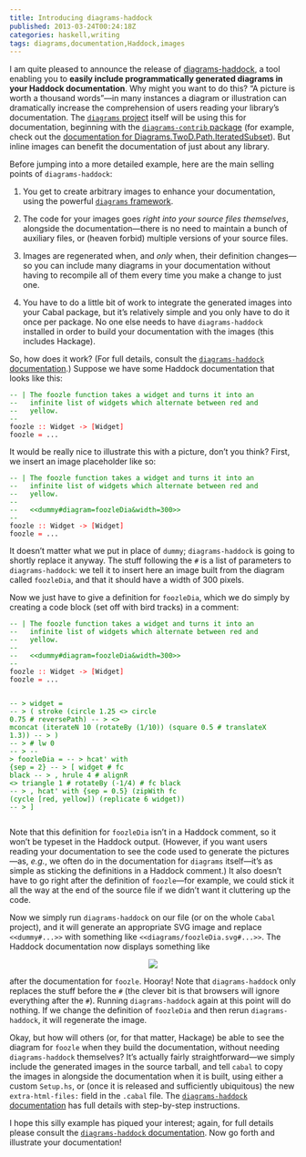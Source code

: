 ```yaml
---
title: Introducing diagrams-haddock
published: 2013-03-24T00:24:18Z
categories: haskell,writing
tags: diagrams,documentation,Haddock,images
---
```


<p>I am quite pleased to announce the release of <a href="http://hackage.haskell.org/package/diagrams%2Dhaddock">diagrams-haddock</a>, a tool enabling you to <strong>easily include programmatically generated diagrams in your Haddock documentation</strong>. Why might you want to do this? “A picture is worth a thousand words”—in many instances a diagram or illustration can dramatically increase the comprehension of users reading your library’s documentation. The <a href="http://projects.haskell.org/diagrams"><code>diagrams</code> project</a> itself will be using this for documentation, beginning with the <a href="http://hackage.haskell.org/package/diagrams%2Dcontrib"><code>diagrams-contrib</code> package</a> (for example, check out the <a href="http://hackage.haskell.org/packages/archive/diagrams-contrib/0.6.1/doc/html/Diagrams-TwoD-Path-IteratedSubset.html">documentation for Diagrams.TwoD.Path.IteratedSubset</a>). But inline images can benefit the documentation of just about any library.</p>
<p>Before jumping into a more detailed example, here are the main selling points of <code>diagrams-haddock</code>:</p>
<ol style="list-style-type:decimal;">
<li><p>You get to create arbitrary images to enhance your documentation, using the powerful <a href="http://projects.haskell.org/diagrams"><code>diagrams</code> framework</a>.</p></li>
<li><p>The code for your images goes <em>right into your source files themselves</em>, alongside the documentation—there is no need to maintain a bunch of auxiliary files, or (heaven forbid) multiple versions of your source files.</p></li>
<li><p>Images are regenerated when, and <em>only</em> when, their definition changes—so you can include many diagrams in your documentation without having to recompile all of them every time you make a change to just one.</p></li>
<li><p>You have to do a little bit of work to integrate the generated images into your Cabal package, but it’s relatively simple and you only have to do it once per package. No one else needs to have <code>diagrams-haddock</code> installed in order to build your documentation with the images (this includes Hackage).</p></li>
</ol>
<p>So, how does it work? (For full details, consult the <a href="https://github.com/diagrams/diagrams-haddock/blob/master/README.md"><code>diagrams-haddock</code> documentation</a>.) Suppose we have some Haddock documentation that looks like this:</p>
<pre><code><span style="color:green;">-- | The foozle function takes a widget and turns it into an</span>
<span style="color:green;">--   infinite list of widgets which alternate between red and</span>
<span style="color:green;">--   yellow.</span>
<span style="color:green;">--</span>
<span>foozle</span> <span style="color:red;">::</span> <span>Widget</span> <span style="color:red;">-&gt;</span> <span style="color:red;">[</span><span>Widget</span><span style="color:red;">]</span>
<span>foozle</span> <span style="color:red;">=</span> <span>...</span></code></pre>
<p>It would be really nice to illustrate this with a picture, don’t you think? First, we insert an image placeholder like so:</p>
<pre><code><span style="color:green;">-- | The foozle function takes a widget and turns it into an</span>
<span style="color:green;">--   infinite list of widgets which alternate between red and</span>
<span style="color:green;">--   yellow.</span>
<span style="color:green;">--</span>
<span style="color:green;">--   &lt;&lt;dummy#diagram=foozleDia&amp;width=300&gt;&gt;</span>
<span style="color:green;">--</span>
<span>foozle</span> <span style="color:red;">::</span> <span>Widget</span> <span style="color:red;">-&gt;</span> <span style="color:red;">[</span><span>Widget</span><span style="color:red;">]</span>
<span>foozle</span> <span style="color:red;">=</span> <span>...</span></code></pre>
<p>It doesn’t matter what we put in place of <code>dummy</code>; <code>diagrams-haddock</code> is going to shortly replace it anyway. The stuff following the <code>#</code> is a list of parameters to <code>diagrams-haddock</code>: we tell it to insert here an image built from the diagram called <code>foozleDia</code>, and that it should have a width of 300 pixels.</p>
<p>Now we just have to give a definition for <code>foozleDia</code>, which we do simply by creating a code block (set off with bird tracks) in a comment:</p>
<pre><code><span style="color:green;">-- | The foozle function takes a widget and turns it into an</span>
<span style="color:green;">--   infinite list of widgets which alternate between red and</span>
<span style="color:green;">--   yellow.</span>
<span style="color:green;">--</span>
<span style="color:green;">--   &lt;&lt;dummy#diagram=foozleDia&amp;width=300&gt;&gt;</span>
<span style="color:green;">--</span>
<span>foozle</span> <span style="color:red;">::</span> <span>Widget</span> <span style="color:red;">-&gt;</span> <span style="color:red;">[</span><span>Widget</span><span style="color:red;">]</span>
<span>foozle</span> <span style="color:red;">=</span> <span>...</span>

<span style="color:green;">-- &gt; widget =</span>
<span style="color:green;">-- &gt;   (  stroke (circle 1.25 &lt;&gt; circle 0.75 # reversePath)</span>
<span style="color:green;">-- &gt;   &lt;&gt; mconcat (iterateN 10 (rotateBy (1/10)) (square 0.5 # translateX 1.3))</span>
<span style="color:green;">-- &gt;   )</span>
<span style="color:green;">-- &gt;   # lw 0</span>
<span style="color:green;">-- &gt;</span>
<span style="color:green;">-- &gt; foozleDia =</span>
<span style="color:green;">-- &gt;   hcat' with {sep = 2}</span>
<span style="color:green;">-- &gt;   [ widget # fc black</span>
<span style="color:green;">-- &gt;   , hrule 4 # alignR &lt;&gt; triangle 1 # rotateBy (-1/4) # fc black</span>
<span style="color:green;">-- &gt;   , hcat' with {sep = 0.5} (zipWith fc (cycle [red, yellow]) (replicate 6 widget))</span>
<span style="color:green;">-- &gt;   ]</span></code></pre>
<p>Note that this definition for <code>foozleDia</code> isn’t in a Haddock comment, so it won’t be typeset in the Haddock output. (However, if you want users reading your documentation to see the code used to generate the pictures—as, <em>e.g.</em>, we often do in the documentation for <code>diagrams</code> itself—it’s as simple as sticking the definitions in a Haddock comment.) It also doesn’t have to go right after the definition of <code>foozle</code>—for example, we could stick it all the way at the end of the source file if we didn’t want it cluttering up the code.</p>
<p>Now we simply run <code>diagrams-haddock</code> on our file (or on the whole <code>Cabal</code> project), and it will generate an appropriate SVG image and replace <code>&lt;&lt;dummy#...&gt;&gt;</code> with something like <code>&lt;&lt;diagrams/foozleDia.svg#...&gt;&gt;</code>. The Haddock documentation now displays something like</p>
<div style="text-align:center;">
<p><img src="http://byorgey.files.wordpress.com/2013/03/97bc1304d6782598753944eab0ba9252.png" /></p>
</div>
<p>after the documentation for <code>foozle</code>. Hooray! Note that <code>diagrams-haddock</code> only replaces the stuff before the <code>#</code> (the clever bit is that browsers will ignore everything after the <code>#</code>). Running <code>diagrams-haddock</code> again at this point will do nothing. If we change the definition of <code>foozleDia</code> and then rerun <code>diagrams-haddock</code>, it will regenerate the image.</p>
<p>Okay, but how will others (or, for that matter, Hackage) be able to see the diagram for <code>foozle</code> when they build the documentation, without needing <code>diagrams-haddock</code> themselves? It’s actually fairly straightforward—we simply include the generated images in the source tarball, and tell <code>cabal</code> to copy the images in alongside the documentation when it is built, using either a custom <code>Setup.hs</code>, or (once it is released and sufficiently ubiquitous) the new <code>extra-html-files:</code> field in the <code>.cabal</code> file. The <a href="https://github.com/diagrams/diagrams-haddock/blob/master/README.md"><code>diagrams-haddock</code> documentation</a> has full details with step-by-step instructions.</p>
<p>I hope this silly example has piqued your interest; again, for full details please consult the <a href="https://github.com/diagrams/diagrams-haddock/blob/master/README.md"><code>diagrams-haddock</code> documentation</a>. Now go forth and illustrate your documentation!</p>

